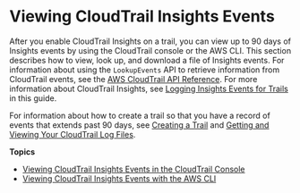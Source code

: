 # Viewing CloudTrail Insights Events<a name="view-insights-events"></a>

After you enable CloudTrail Insights on a trail, you can view up to 90 days of Insights events by using the CloudTrail console or the AWS CLI\. This section describes how to view, look up, and download a file of Insights events\. For information about using the `LookupEvents` API to retrieve information from CloudTrail events, see the [AWS CloudTrail API Reference](https://docs.aws.amazon.com/awscloudtrail/latest/APIReference/)\. For more information about CloudTrail Insights, see [Logging Insights Events for Trails](logging-insights-events-with-cloudtrail.md) in this guide\.

For information about how to create a trail so that you have a record of events that extends past 90 days, see [Creating a Trail](cloudtrail-create-a-trail-using-the-console-first-time.md) and [Getting and Viewing Your CloudTrail Log Files](get-and-view-cloudtrail-log-files.md)\.

**Topics**
+ [Viewing CloudTrail Insights Events in the CloudTrail Console](view-insights-events-console.md)
+ [Viewing CloudTrail Insights Events with the AWS CLI](view-insights-events-cli.md)